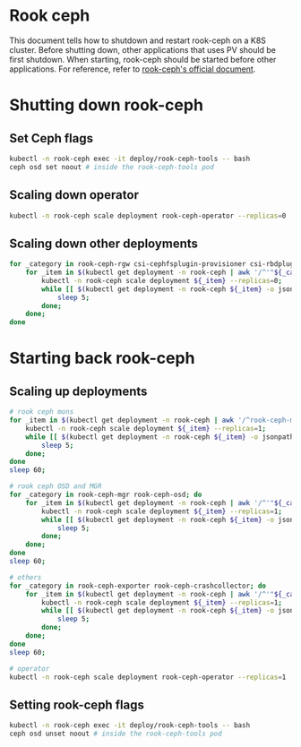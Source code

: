 # Rook ceph
This document tells how to shutdown and restart rook-ceph on a K8S cluster. Before shutting down, other applications that uses PV should be first shutdown. When starting, rook-ceph should be started before other applications. For reference, refer to [rook-ceph's official document](https://www.rook.io/docs/rook/latest-release/Upgrade/node-maintenance/#2-set-ceph-flags).

# Shutting down rook-ceph
## Set Ceph flags
```sh
kubectl -n rook-ceph exec -it deploy/rook-ceph-tools -- bash
ceph osd set noout # inside the rook-ceph-tools pod
```

## Scaling down operator
```sh
kubectl -n rook-ceph scale deployment rook-ceph-operator --replicas=0
```

## Scaling down other deployments
```sh
for _category in rook-ceph-rgw csi-cephfsplugin-provisioner csi-rbdplugin-provisioner rook-ceph-osd rook-ceph-mon rook-ceph-mgr rook-ceph-exporter rook-ceph-crashcollector; do
    for _item in $(kubectl get deployment -n rook-ceph | awk '/^'"${_category}"'/{print $1}'); do
        kubectl -n rook-ceph scale deployment ${_item} --replicas=0;
        while [[ $(kubectl get deployment -n rook-ceph ${_item} -o jsonpath='{.status.readyReplicas}') != "" ]]; do
            sleep 5;
        done;
    done;
done
```

# Starting back rook-ceph
## Scaling up deployments
```sh
# rook ceph mons
for _item in $(kubectl get deployment -n rook-ceph | awk '/^rook-ceph-mon/{print $1}'); do
    kubectl -n rook-ceph scale deployment ${_item} --replicas=1;
    while [[ $(kubectl get deployment -n rook-ceph ${_item} -o jsonpath='{.status.replicas}') != "1" ]]; do
        sleep 5;
    done;
done
sleep 60;

# rook ceph OSD and MGR
for _category in rook-ceph-mgr rook-ceph-osd; do
    for _item in $(kubectl get deployment -n rook-ceph | awk '/^'"${_category}"'/{print $1}'); do
        kubectl -n rook-ceph scale deployment ${_item} --replicas=1;
        while [[ $(kubectl get deployment -n rook-ceph ${_item} -o jsonpath='{.status.replicas}') != "1" ]]; do
            sleep 5;
        done;
    done;
done
sleep 60;

# others
for _category in rook-ceph-exporter rook-ceph-crashcollector; do
    for _item in $(kubectl get deployment -n rook-ceph | awk '/^'"${_category}"'/{print $1}'); do
        kubectl -n rook-ceph scale deployment ${_item} --replicas=1;
        while [[ $(kubectl get deployment -n rook-ceph ${_item} -o jsonpath='{.status.replicas}') != "1" ]]; do
            sleep 5;
        done;
    done;
done
sleep 60;

# operator
kubectl -n rook-ceph scale deployment rook-ceph-operator --replicas=1
```

## Setting rook-ceph flags
```sh
kubectl -n rook-ceph exec -it deploy/rook-ceph-tools -- bash
ceph osd unset noout # inside the rook-ceph-tools pod
```
